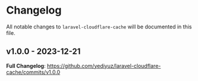 # Changelog

All notable changes to `laravel-cloudflare-cache` will be documented in this file.

## v1.0.0 - 2023-12-21

**Full Changelog**: https://github.com/yediyuz/laravel-cloudflare-cache/commits/v1.0.0
